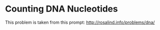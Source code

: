 # Counting DNA Nucleotides

This problem is taken from this prompt: http://rosalind.info/problems/dna/

